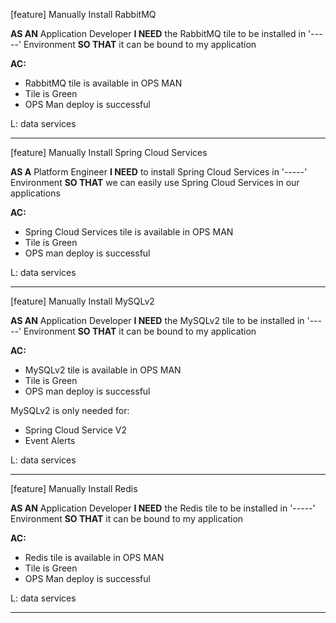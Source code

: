 [feature] Manually Install RabbitMQ

**AS AN** Application Developer
**I NEED** the RabbitMQ tile to be installed in '-----' Environment
**SO THAT** it can be bound to my application

**AC:**
 - RabbitMQ tile is available in OPS MAN
 - Tile is Green
 - OPS Man deploy is successful

L: data services

---

[feature] Manually Install Spring Cloud Services

**AS A** Platform Engineer
**I NEED** to install Spring Cloud Services in '-----' Environment
**SO THAT** we can easily use Spring Cloud Services in our applications

**AC:**
 - Spring Cloud Services tile is available in OPS MAN
 - Tile is Green
 - OPS man deploy is successful

L: data services

---

[feature] Manually Install MySQLv2

**AS AN** Application Developer
**I NEED** the MySQLv2 tile to be installed in '-----' Environment
**SO THAT** it can be bound to my application

**AC:**
 - MySQLv2 tile is available in OPS MAN
 - Tile is Green
 - OPS man deploy is successful


MySQLv2 is only needed for:
- Spring Cloud Service V2
- Event Alerts

L: data services

---

[feature] Manually Install Redis

**AS AN** Application Developer
**I NEED** the Redis tile to be installed in '-----' Environment
**SO THAT** it can be bound to my application

**AC:**
 - Redis tile is available in OPS MAN
 - Tile is Green
 - OPS Man deploy is successful

L: data services

---

